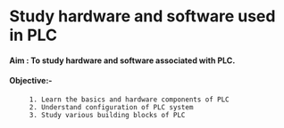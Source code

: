 # Study hardware and software used in PLC
#### Aim : To study hardware and software associated with PLC.

#### Objective:-
         1. Learn the basics and hardware components of PLC 
         2. Understand configuration of PLC system
         3. Study various building blocks of PLC

